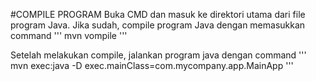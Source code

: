 #COMPILE PROGRAM
Buka CMD dan masuk ke direktori utama dari file program Java. Jika sudah, compile program Java dengan memasukkan command
'''
mvn vompile
'''

Setelah melakukan compile, jalankan program java dengan command 
'''
mvn exec:java -D exec.mainClass=com.mycompany.app.MainApp
'''
